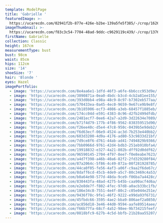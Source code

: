```yaml
---
template: ModelPage
title: 'Gabrielle '
featuredImage: >-
  https://ucarecdn.com/02941f2b-877e-426e-b2be-139a5fe5f385/-/crop/1626x1883/0,0/-/preview/
imageThumbnail: >-
  https://ucarecdn.com/f83c3c54-7704-48ad-9ddc-c9629119c439/-/crop/1376x1737/648,0/-/preview/
firstName: Gabrielle
collection: Classic
height: 167cm
measurementType: bust
bust: 98cm
waist: 85cm
hips: 112cm
size: '14'
shoeSize: '7'
hair: 'Blonde '
eyes: Hazel
imagePortfolio:
  - image: 'https://ucarecdn.com/8e4aa6e1-1dfd-46f3-a6fe-6b6ccc953d9e/'
  - image: 'https://ucarecdn.com/3090871a-0ea0-4bdc-b3cd-4cb2a81ee155/'
  - image: 'https://ucarecdn.com/393d0bb4-e98a-48c9-8c97-b7302eb577aa/'
  - image: 'https://ucarecdn.com/570433ea-0a45-4ec0-9659-9e67ce9b9e8f/'
  - image: 'https://ucarecdn.com/3b185906-ecf3-4086-a3eb-68457f1885eb/'
  - image: 'https://ucarecdn.com/174cc04d-e591-4383-8c96-d2fb2499dfdb/'
  - image: 'https://ucarecdn.com/2481ecf7-0ee6-42a7-a2d9-3d22634e7089/'
  - image: 'https://ucarecdn.com/b71f4d79-177b-4f86-9562-838359515d90/'
  - image: 'https://ucarecdn.com/f26ee40c-d5e4-47c8-950c-0439b5e9deb2/'
  - image: 'https://ucarecdn.com/f6d63ecf-06e9-4524-ac3d-7b253e440bb2/'
  - image: 'https://ucarecdn.com/603d3200-4d9a-4176-ad80-53c9833d21bf/'
  - image: 'https://ucarecdn.com/7d9ce8f6-d761-44ab-ad41-7494829b9366/'
  - image: 'https://ucarecdn.com/7bb0966d-9761-42d4-bdb3-251eb910bfa4/'
  - image: 'https://ucarecdn.com/19918832-e327-4a21-802b-dff92d0ddf62/'
  - image: 'https://ucarecdn.com/96590145-2704-4f97-8ee7-f0e8eabe7623/'
  - image: 'https://ucarecdn.com/a4d7f398-a46b-40a6-82f2-2fd329280f84/'
  - image: 'https://ucarecdn.com/87a2064c-5f86-4c49-872a-00f281928785/'
  - image: 'https://ucarecdn.com/44ca0f05-fe56-4af3-a06f-c9aa2f6de67c/'
  - image: 'https://ucarecdn.com/8daff6cd-45cb-4de9-a5c7-80c3469c4a53/'
  - image: 'https://ucarecdn.com/b0a64e98-577d-48da-9ce9-f06ba7a4428c/'
  - image: 'https://ucarecdn.com/830443fa-48ad-4275-b45b-caa90acf4d6a/'
  - image: 'https://ucarecdn.com/e2e8de7f-f802-4fec-97d8-a0acb33bc1fb/'
  - image: 'https://ucarecdn.com/186e34c8-7551-4e4f-80c2-c05e044e251e/'
  - image: 'https://ucarecdn.com/9436f78c-9fe1-46f2-9222-e99da93f6731/'
  - image: 'https://ucarecdn.com/45fbdc66-3595-4ae2-bba9-806aef2a0850/'
  - image: 'https://ucarecdn.com/ac856d18-3e46-44d0-9594-aafe89514aee/'
  - image: 'https://ucarecdn.com/f66b77fa-68cf-4a52-98ee-9b734215feef/'
  - image: 'https://ucarecdn.com/0818bfc9-627b-4c5d-bbfb-21b28aa55207/'
---
```


